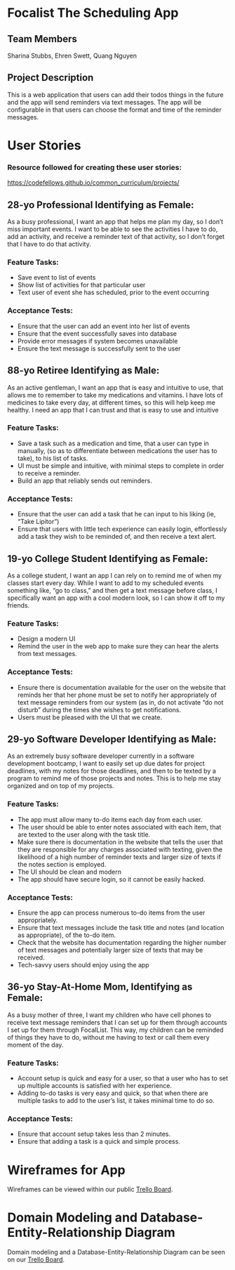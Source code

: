 # Focalist The Scheduling App

## Team Members

Sharina Stubbs, Ehren Swett, Quang Nguyen

## Project Description

This is a web application that users can add their todos things in the future and the app will send reminders via text messages. The app will be configurable in that users can choose the format and time of the reminder messages. 

# User Stories
### Resource followed for creating these user stories: 
https://codefellows.github.io/common_curriculum/projects/

## 28-yo Professional Identifying as Female:
As a busy professional, I want an app that helps me plan my day, so I don’t miss important events. I want to be able to see the activities I have to do, add an activity, and receive a reminder text of that activity, so I don’t forget that I have to do that activity.

### Feature Tasks:
* Save event to list of events
* Show list of activities for that particular user
* Text user of event she has scheduled, prior to the event occurring

### Acceptance Tests:
* Ensure that the user can add an event into her list of events
* Ensure that the event successfully saves into database
* Provide error messages if system becomes unavailable
* Ensure the text message is successfully sent to the user

## 88-yo Retiree Identifying as Male:
As an active gentleman, I want an app that is easy and intuitive to use, that allows me to remember to take my medications and vitamins. I have lots of medicines to take every day, at different times, so this will help keep me healthy. I need an app that I can trust and that is easy to use and intuitive

### Feature Tasks:
* Save a task such as a medication and time, that a user can type in manually, (so as to differentiate between medications the user has to take), to his list of tasks.
* UI must be simple and intuitive, with minimal steps to complete in order to receive a reminder.
* Build an app that reliably sends out reminders.

### Acceptance Tests:
* Ensure that the user can add a task that he can input to his liking (ie, “Take Lipitor”)
* Ensure that users with little tech experience can easily login, effortlessly add a task they wish to be reminded of, and then receive a text alert. 

## 19-yo College Student Identifying as Female:
As a college student, I want an app I can rely on to remind me of when my classes start every day. While I want to add to my scheduled events something like, “go to class,” and then get a text message before class, I specifically want an app with a cool modern look, so I can show it off to my friends. 

### Feature Tasks:
* Design a modern UI 
* Remind the user in the web app to make sure they can hear the alerts from text messages.

### Acceptance Tests:
* Ensure there is documentation available for the user on the website that reminds her that her phone must be set to notify her appropriately of text message reminders from our system (as in, do not activate “do not disturb” during the times she wishes to get notifications.
* Users must be pleased with the UI that we create.

## 29-yo Software Developer Identifying as Male:
As an extremely busy software developer currently in a software development bootcamp, I want to easily set up due dates for project deadlines, with my notes for those deadlines, and then to be texted by a program to remind me of those projects and notes. This is to help me stay organized and on top of my projects.

### Feature Tasks:
* The app must allow many to-do items each day from each user.
* The user should be able to enter notes associated with each item, that are texted to the user along with the task title. 
* Make sure there is documentation in the website that tells the user that they are responsible for any charges associated with texting, given the likelihood of a high number of reminder texts and larger size of texts if the notes section is employed. 
* The UI should be clean and modern
* The app should have secure login, so it cannot be easily hacked.

### Acceptance Tests:
* Ensure the app can process numerous to-do items from the user appropriately.
* Ensure that text messages include the task title and notes (and location as appropriate), of the to-do item.
* Check that the website has documentation regarding the higher number of text messages and potentially larger size of texts that may be received.
* Tech-savvy users should enjoy using the app

## 36-yo Stay-At-Home Mom, Identifying as Female:
As a busy mother of three, I want my children who have cell phones to receive text message reminders that I can set up for them through accounts I set up for them through FocalList. This way, my children can be reminded of things they have to do, without me having to text or call them every moment of the day.

### Feature Tasks:
* Account setup is quick and easy for a user, so that a user who has to set up multiple accounts is satisfied with her experience.
* Adding to-do tasks is very easy and quick, so that when there are multiple tasks to add to the user’s list, it takes minimal time to do so. 

### Acceptance Tests:
* Ensure that account setup takes less than 2 minutes.
* Ensure that adding a task is a quick and simple process. 

# Wireframes for App
Wireframes can be viewed within our public [Trello Board](https://trello.com/b/9v2P4pvL/team-focalpoint). 

# Domain Modeling and Database-Entity-Relationship Diagram
Domain modeling and a Database-Entity-Relationship Diagram can be seen on our [Trello Board](https://trello.com/b/9v2P4pvL/team-focalpoint).

